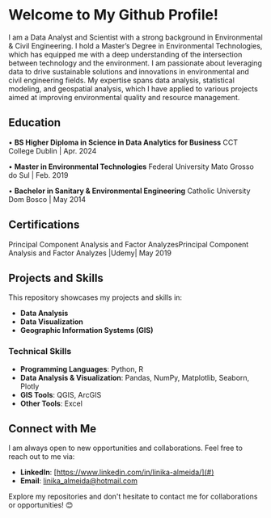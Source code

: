 # Welcome to My Github Profile! 

I am a Data Analyst and Scientist with a strong background in Environmental & Civil Engineering. I hold a Master’s Degree in Environmental Technologies, which has equipped me with a deep understanding of the intersection between technology and the environment.
I am passionate about leveraging data to drive sustainable solutions and innovations in environmental and civil engineering fields. My expertise spans data analysis, statistical modeling, and geospatial analysis, which I have applied to various projects aimed at improving environmental quality and resource management.

## Education

•	**BS Higher Diploma in Science in Data Analytics for Business** CCT College Dublin | Apr. 2024

•	**Master in Environmental Technologies** Federal University Mato Grosso do Sul | Feb. 2019

•	**Bachelor in Sanitary & Environmental Engineering** Catholic University Dom Bosco | May 2014

## Certifications

Principal Component Analysis and Factor AnalyzesPrincipal Component Analysis and Factor Analyzes |Udemy| May 2019

## Projects and Skills

This repository showcases my projects and skills in:
- **Data Analysis**
- **Data Visualization**
- **Geographic Information Systems (GIS)**

### Technical Skills

- **Programming Languages**: Python, R
- **Data Analysis & Visualization**: Pandas, NumPy, Matplotlib, Seaborn, Plotly
- **GIS Tools**: QGIS, ArcGIS
- **Other Tools**: Excel

## Connect with Me

I am always open to new opportunities and collaborations. Feel free to reach out to me via:

- **LinkedIn**: [https://www.linkedin.com/in/linika-almeida/](#)
- **Email**: linika_almeida@hotmail.com



Explore my repositories and don't hesitate to contact me for collaborations or opportunities! 😊

